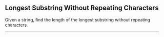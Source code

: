 ## Longest Substring Without Repeating Characters

Given a string, find the length of the longest substring without repeating characters.

- - -

